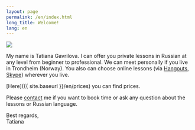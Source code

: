 ```yaml
---
layout: page
permalink: /en/index.html
long_title: Welcome!
lang: en
---
```

<img class="img-rounded" src="{{site.baseurl}}/images/photo.jpg"/>

My name is Tatiana Gavrilova. I can offer you private lessons in Russian at
any  level from beginner to professional. We can meet personally if you live
in Trondheim (Norway). You also can choose online lessons (via
[Hangouts](https://www.google.com/+/learnmore/hangouts/),
[Skype](http://www.skype.com/)) wherever you live.

[Here]({{ site.baseurl }}/en/prices) you can find prices.

Please [contact]({{site.baseurl}}/{{page.lang}}/contacts) me if you want to
book time or ask any question about the lessons or  Russian language.

Best regards, <br/>
Tatiana
